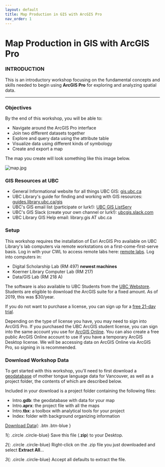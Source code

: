 ```yaml
---
layout: default
title: Map Production in GIS with ArcGIS Pro
nav_order: 1
---
```


# Map Production in GIS with ArcGIS Pro

### INTRODUCTION

This is an introductory workshop focusing on the fundamental concepts and skills needed to begin using **ArcGIS Pro** for exploring and analyzing spatial data.

---
### Objectives
By the end of this workshop, you will be able to:
- Navigate around the ArcGIS Pro interface
- Join two different datasets together
- Explore and query data using the attribute table
- Visualize data using different kinds of symbology
- Create and export a map

The map you create will look something like this image below.

![map.jpg](https://raw.githubusercontent.com/ubc-library-rc/intro-to-arcgis-pro/master/content/images/map.jpg)

### GIS Resources at UBC
- General Informational website for all things UBC GIS: [gis.ubc.ca](http://gis.ubc.ca/)    
- UBC Library's guide for finding and working with GIS resources: [guides.library.ubc.ca/gis](http://guides.library.ubc.ca/gis)
- UBC's GIS email list (participate or lurk!): [UBC GIS ListServ](https://lists.ubc.ca/scripts/wa.exe?SUBED1=GIS-LIST&A=1)  
- UBC's GIS Slack (create your own channel or lurk!): [ubcgis.slack.com](https://ubcgis.slack.com/)
- UBC Library GIS Help email: library.gis AT ubc.ca

### Setup
This workshop requires the installation of Esri ArcGIS Pro available on UBC Library's lab computers via remote workstations on a first-come-first-serve basis. Log in with your CWL to access remote labs here: [remote labs](https://remotelabs.ubc.ca). Log into computers in:
- Digital Scholarship Lab (RM 497) **newest machines**
- Koerner Library Computer Lab (RM 217)
- Data/GIS Lab (RM 218 A)


The software is also available to UBC Students from the [UBC Webstore](http://gis.ubc.ca/software/). Students are eligible to download the ArcGIS suite for a fixed amount. As of 2019, this was $30/year.

If you do not want to purchase a license, you can sign up for a [free 21-day trial](https://www.esri.com/en-us/arcgis/trial?rmedium=esri_com_redirects01&rsource=https://links.esri.com/pro/trial).

Depending on the type of license you have, you may need to sign into ArcGIS Pro. If you purchased the UBC ArcGIS student license, you can sign into the same account you use for [ArcGIS Online](https://www.arcgis.com/index.html). You can also create a free public ArcGIS Online account to use if you have a temporary ArcGIS Desktop license. We will be accessing data on ArcGIS Online via ArcGIS Pro, so signing in is recommended.

### Download Workshop Data
To get started with this workshop, you'll need to first download a [geodatabase](https://pro.arcgis.com/en/pro-app/latest/help/data/geodatabases/overview/what-is-a-geodatabase-.htm) of mother tongue language data for Vancouver, as well as a project folder, the contents of which are described below.

Included in your download is a project folder containing the following files:
- Intro.**gdb**: the geodatabase with data for your map
- Intro.**aprx**: the project file with all the maps
- Intro.**tbx**: a toolbox with analytical tools for your project
- Index: folder with background organizing information

[Download Data](https://www.dropbox.com/s/mdnvepkl2f8578j/IntroArcGISPro.zip?dl=0){: .btn .btn-blue }

*1*{: .circle .circle-blue} Save this file (.**zip**) to your Desktop.

*2*{: .circle .circle-blue} Right-click on the .zip file you just downloaded and select **Extract All**...

*3*{: .circle .circle-blue} Accept all defaults to extract the file.    
